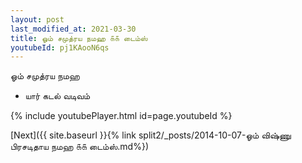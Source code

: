 ```yaml
---
layout: post
last_modified_at: 2021-03-30
title: ஓம் சமுத்ரய நமஹ ௧௧ டைம்ஸ்
youtubeId: pj1KAooN6qs
---
```

 
 
 ஓம் சமுத்ரய நமஹ  
 
 -  யார் கடல் வடிவம் 
 
  
 
  
 
 
 
 
 
 


{% include youtubePlayer.html id=page.youtubeId %}
 
[Next]({{ site.baseurl }}{% link  split2/_posts/2014-10-07-ஓம் விஷ்ணு பிரசடிதாய நமஹ ௧௧ டைம்ஸ்.md%})
 

